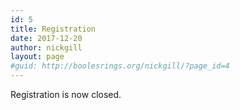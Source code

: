 ```yaml
---
id: 5
title: Registration
date: 2017-12-20
author: nickgill
layout: page
#guid: http://boolesrings.org/nickgill/?page_id=4
---
```


<!--Registration is not yet open.-->

Registration is now closed. 

<!--Registration is now open. Please complete the form below to register.--> 

<!--The deadline for registration is 14th April 2023.-->

<!--iframe src="https://docs.google.com/forms/d/e/1FAIpQLSf4av-1VF-RkoR2MffueBaAMpaYnz1WT4T9GPutmUh6TJi12A/viewform" width="680" height="2060" frameborder="0" marginheight="0" marginwidth="0">Loading…</iframe-->

<!--
<iframe src="https://forms.office.com/e/BgiQSQzwXC" width="640" height="2039" frameborder="0" marginheight="0" marginwidth="0">Loading…</iframe>

If the form doesn't display above, please follow this link: <a href = "https://forms.office.com/e/BgiQSQzwXC)">Registration form</a>
-->
